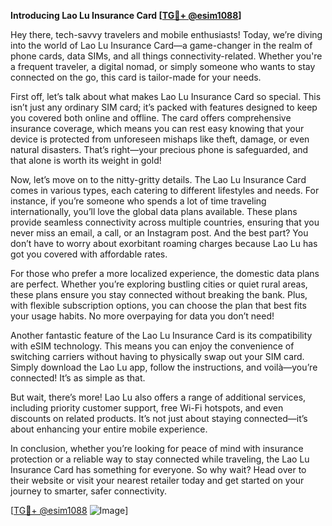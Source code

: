 **Introducing Lao Lu Insurance Card [[TG💪+ @esim1088](https://t.me/s/esim1088)]**

Hey there, tech-savvy travelers and mobile enthusiasts! Today, we’re diving into the world of Lao Lu Insurance Card—a game-changer in the realm of phone cards, data SIMs, and all things connectivity-related. Whether you're a frequent traveler, a digital nomad, or simply someone who wants to stay connected on the go, this card is tailor-made for your needs.

First off, let’s talk about what makes Lao Lu Insurance Card so special. This isn’t just any ordinary SIM card; it’s packed with features designed to keep you covered both online and offline. The card offers comprehensive insurance coverage, which means you can rest easy knowing that your device is protected from unforeseen mishaps like theft, damage, or even natural disasters. That’s right—your precious phone is safeguarded, and that alone is worth its weight in gold!

Now, let’s move on to the nitty-gritty details. The Lao Lu Insurance Card comes in various types, each catering to different lifestyles and needs. For instance, if you’re someone who spends a lot of time traveling internationally, you’ll love the global data plans available. These plans provide seamless connectivity across multiple countries, ensuring that you never miss an email, a call, or an Instagram post. And the best part? You don’t have to worry about exorbitant roaming charges because Lao Lu has got you covered with affordable rates.

For those who prefer a more localized experience, the domestic data plans are perfect. Whether you’re exploring bustling cities or quiet rural areas, these plans ensure you stay connected without breaking the bank. Plus, with flexible subscription options, you can choose the plan that best fits your usage habits. No more overpaying for data you don’t need!

Another fantastic feature of the Lao Lu Insurance Card is its compatibility with eSIM technology. This means you can enjoy the convenience of switching carriers without having to physically swap out your SIM card. Simply download the Lao Lu app, follow the instructions, and voilà—you’re connected! It’s as simple as that.

But wait, there’s more! Lao Lu also offers a range of additional services, including priority customer support, free Wi-Fi hotspots, and even discounts on related products. It’s not just about staying connected—it’s about enhancing your entire mobile experience.

In conclusion, whether you’re looking for peace of mind with insurance protection or a reliable way to stay connected while traveling, the Lao Lu Insurance Card has something for everyone. So why wait? Head over to their website or visit your nearest retailer today and get started on your journey to smarter, safer connectivity.

[[TG💪+ @esim1088](https://t.me/s/esim1088) ![Image](https://i.postimg.cc/Y0z9fWf4/image.png)]